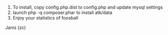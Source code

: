 1. To install, copy config.php.dist to config.php and update mysql settings
2. launch php -q composer.phar to install atk/data
3. Enjoy your statistics of foosball

Janis (zc)
